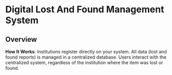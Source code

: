 <h1>Digital Lost And Found Management System</h1>
<h2>Overview</h2>
<b>How It Works</b>:
Institutions register directly on your system.
All data (lost and found reports) is managed in a centralized database.
Users interact with the centralized system, regardless of the institution where the item was lost or found.
